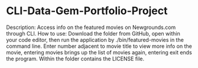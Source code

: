 # CLI-Data-Gem-Portfolio-Project
Description: Access info on the featured movies on Newgrounds.com through CLI.
How to use: Download the folder from GitHub, open within your code editor, then run the application by ./bin/featured-movies in the command line. Enter number adjacent to movie title to view more info on the movie, entering movies brings up the list of movies again, entering exit ends the program.
Within the folder contains the LICENSE file.
